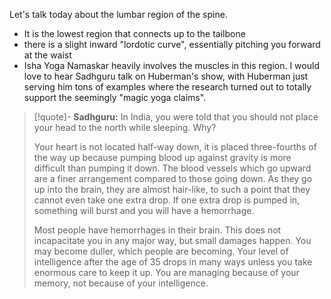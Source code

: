 Let's talk today about the lumbar region of the spine.

- It is the lowest region that connects up to the tailbone
- there is a slight inward "lordotic curve", essentially pitching you forward at the waist
- Isha Yoga Namaskar heavily involves the muscles in this region.
  I would love to hear Sadhguru talk on Huberman's show, with Huberman just serving him tons of examples where the research turned out to totally support the seemingly "magic yoga claims".

> [!quote]-
> **Sadhguru:** In India, you were told that you should not place your head to the north while sleeping. Why?
>
> Your heart is not located half-way down, it is placed three-fourths of the way up because pumping blood up against gravity is more difficult than pumping it down. The blood vessels which go upward are a finer arrangement compared to those going down. As they go up into the brain, they are almost hair-like, to such a point that they cannot even take one extra drop. If one extra drop is pumped in, something will burst and you will have a hemorrhage.
>
> Most people have hemorrhages in their brain. This does not incapacitate you in any major way, but small damages happen. You may become duller, which people are becoming. Your level of intelligence after the age of 35 drops in many ways unless you take enormous care to keep it up. You are managing because of your memory, not because of your intelligence.
